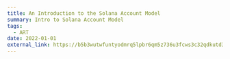 ```yaml
---
title: An Introduction to the Solana Account Model
summary: Intro to Solana Account Model
tags:
  - ART
date: 2022-01-01
external_link: https://b5b3wutwfuntyodmrq5lpbr6qm5z736u3fcws3c32qdkutd3enmq.arweave.net/D0O7UnYtGzw4bIw6t4Y-gzuf79TZRWlsW9QGqkx7I1k
---
```

